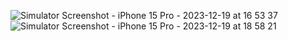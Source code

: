 ![Simulator Screenshot - iPhone 15 Pro - 2023-12-19 at 16 53 37](https://github.com/zedil/Foreks-Case/assets/88435848/25c65261-f9df-4da7-9a20-39e22d050738)
![Simulator Screenshot - iPhone 15 Pro - 2023-12-19 at 18 58 21](https://github.com/zedil/Foreks-Case/assets/88435848/b99d1687-b40e-4b1a-89c7-828f07008ea9)
